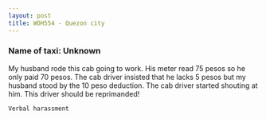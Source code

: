```yaml
---
layout: post
title: WOH554 - Quezon city
---
```


### Name of taxi: Unknown

My husband rode this cab going to work. His meter read 75 pesos so he only paid 70 pesos. The cab driver insisted that he lacks 5 pesos but my husband stood by the 10 peso deduction. The cab driver started shouting at him. This driver should be reprimanded! 

```Verbal harassment```
